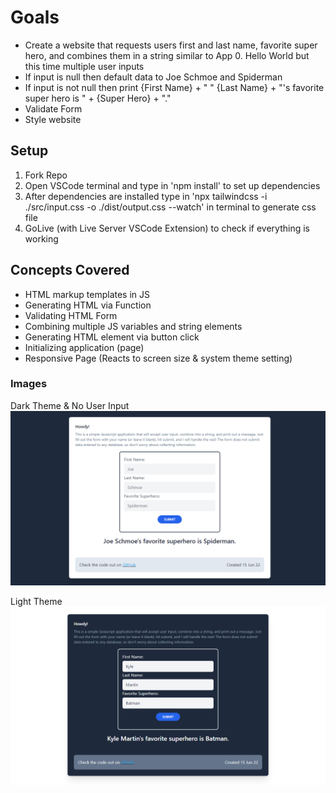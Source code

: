 # Goals

- Create a website that requests users first and last name, favorite super hero, and combines them in a string similar to App 0. Hello World but this time multiple user inputs
- If input is null then default data to Joe Schmoe and Spiderman
- If input is not null then print {First Name} + " " {Last Name} + "'s favorite super hero is " + {Super Hero} + "."
- Validate Form
- Style website

## Setup

1. Fork Repo
2. Open VSCode terminal and type in 'npm install' to set up dependencies
3. After dependencies are installed type in 'npx tailwindcss -i ./src/input.css -o ./dist/output.css --watch' in terminal to generate css file
4. GoLive (with Live Server VSCode Extension) to check if everything is working

## Concepts Covered

- HTML markup templates in JS
- Generating HTML via Function
- Validating HTML Form
- Combining multiple JS variables and string elements
- Generating HTML element via button click
- Initializing application (page)
- Responsive Page (Reacts to screen size & system theme setting)

### Images

Dark Theme & No User Input
![Alt text](https://raw.githubusercontent.com/Thesnowmanndev/Random-Small-Web-Apps/Combine-User-Input/1.%20Combine-User-Input/images/dark-theme-no-input.png "Picture of Page with Dark Theme")

Light Theme
![Alt text](https://raw.githubusercontent.com/Thesnowmanndev/Random-Small-Web-Apps/Combine-User-Input/1.%20Combine-User-Input/images/light-theme-input.png "Picture of Page with Light Theme")
